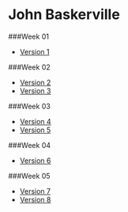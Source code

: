 John Baskerville
================

###Week 01 

- [Version 1](https://Hannah02.github.io/john-baskerville/version1.html)

###Week 02

- [Version 2](https://Hannah02.github.io/john-baskerville/version2.html)
- [Version 3](https://Hannah02.github.io/john-baskerville/version3.html)
 
###Week 03
- [Version 4](https://Hannah02.github.io/john-baskerville/version4.html)
- [Version 5](https://Hannah02.github.io/john-baskerville/version5.html)

###Week 04

- [Version 6](https://Hannah02.github.io/john-baskerville/version6.html)

###Week 05

- [Version 7](https://Hannah02.github.io/john-baskerville/version7.html)
- [Version 8](https://Hannah02.github.io/john-baskerville/version8.html)
